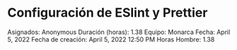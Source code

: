 # Configuración de ESlint y Prettier

Asignados: Anonymous
Duración (horas): 1.38
Equipo: Monarca
Fecha: April 5, 2022
Fecha de creación: April 5, 2022 12:50 PM
Horas Hombre: 1.38